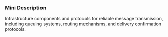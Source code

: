 ### Mini Description

Infrastructure components and protocols for reliable message transmission, including queuing systems, routing mechanisms, and delivery confirmation protocols.
